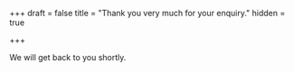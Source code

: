 +++
draft = false
title = "Thank you very much for your enquiry."
hidden = true

+++

We will get back to you shortly.